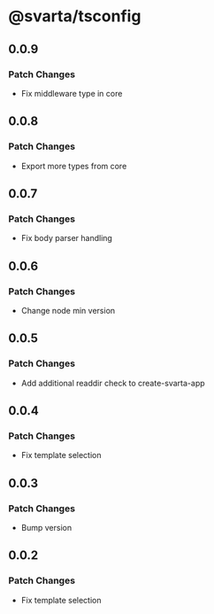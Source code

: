 # @svarta/tsconfig

## 0.0.9

### Patch Changes

- Fix middleware type in core

## 0.0.8

### Patch Changes

- Export more types from core

## 0.0.7

### Patch Changes

- Fix body parser handling

## 0.0.6

### Patch Changes

- Change node min version

## 0.0.5

### Patch Changes

- Add additional readdir check to create-svarta-app

## 0.0.4

### Patch Changes

- Fix template selection

## 0.0.3

### Patch Changes

- Bump version

## 0.0.2

### Patch Changes

- Fix template selection
